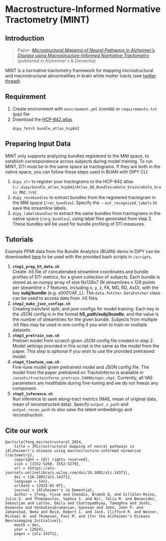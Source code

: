 # Macrostructure-Informed Normative Tractometry (MINT)

## Introduction
> Paper: [*Microstructural Mapping of Neural Pathways in Alzheimer’s Disease using Macrostructure-Informed Normative Tractometry*](https://doi.org/10.1101/2024.04.25.591183) (published in Alzheimer's \& Dementia)

MINT is a normative tractometry framework for mapping microstructural and macrostructural abnormalities in brain white matter tracts (see [twitter thread](https://x.com/wendyfyx/status/1785538128620769397)).

## Requirement
1. Create environment with `environment.yml` (conda) or `requirements.txt` (pip) file
2. Download the [HCP-842 atlas](https://linkinghub.elsevier.com/retrieve/pii/S1053811918304324)
    ```
    dipy_fetch bundle_atlas_hcp842
    ```

## Preparing Input Data
MINT only supports analyzing bundles registered to the MNI space, to establish correspondence across subjects during model training. To run MINT, DTI must be in the same space as tractograms. If they are both in the native space, you can follow these steps used in BUAN with DIPY CLI:
1. `dipy_slr` to register your tractograms to the HCP-842 atlas (`~/.dipy/bundle_atlas_hcp842/Atlas_80_Bundles/whole_brain/whole_brain_MNI.trk`)
2. `dipy_recobundles` to extract bundles from the registered tractogram in the MNI space (`/rec_bundles`). Specify the `--out_recognized_labels` to save the streamline labels.
3. `dipy_labelsbundles` to extract the same bundles from tractograms in the native space (`/org_bundles`), using label files generated from step 2. These bundles will be used for bundle profiling of DTI measures.

## Tutorials
Example PPMI data from the Bundle Analytics (BUAN) demo in DIPY can be downloaded [here](https://nih.figshare.com/articles/dataset/BUAN_Demo_-_DIPY_Processed_Parkinson_s_Progression_Markers_Initiative_PPMI_Data_Derivatives/14183108) to be used with the provided bash scripts in `/scripts`.
1. **`step1_prep_h5_data.sh`**  
    Create .h5 file of concatenated streamline coordinates and bundle profiles of DTI metrics, for a given collection of subjects. Each bundle is stored as an numpy array of size Nx128x7 (N streamlines x 128 points per streamline x 7 features, including x, y, z, FA, MD, RD, AxD), with the key **subj/bundle** (e.g. s0001/AF_L). The `data.fetcher.DataFetcher` class can be used to access data from .h5 files. 
2. **`step2_make_json_configs.sh`**  
    Creating train/test split, and json configs for model training. Each key in the JSON config is in the format **h5_path/subj/bundle**, and the value is the number of streamlines for the given bundle. Subjects from multiple .h5 files may be used in one config if you wish to train on multiple datasets.
3. **`step3_pretrain_vae.sh`**  
    Pretrain model from scratch given JSON config file created in step 2. Model settings provided in this script is the same as the model from the paper. This step is optional if you wish to use the provided pretrained model.
4. **`step4_finetune_vae.sh`**  
    Fine-tune model given pretrained model and JSON config file. The model from the paper pretrained on TractoInferno is available in `/assets/tractoinferno_pretrain_24000steps.ckpt`. Currently, all VAE parameters are modifiable during fine-tuning and we do not freeze any component.
5. **`step5_inference.sh`**  
    Run inference to save along-tract metrics (MAE, mean of original data, mean of reconstructed data). Specify `output_z_path` and `output_recon_path` to also save the latent embeddings and reconstruction. 


## Cite our work 
```
@article{feng_microstructural_2024,
	title = {Microstructural mapping of neural pathways in {Alzheimer}'s disease using macrostructure‐informed normative tractometry},
	copyright = {All rights reserved},
	issn = {1552-5260, 1552-5279},
	url = {https://alz-journals.onlinelibrary.wiley.com/doi/10.1002/alz.14371},
	doi = {10.1002/alz.14371},
	language = {en},
	urldate = {2025-01-07},
	journal = {Alzheimer's \& Dementia},
	author = {Feng, Yixue and Chandio, Bramsh Q. and Villalon‐Reina, Julio E. and Thomopoulos, Sophia I. and Nir, Talia M. and Benavidez, Sebastian and Laltoo, Emily and Chattopadhyay, Tamoghna and Joshi, Himanshu and Venkatasubramanian, Ganesan and John, John P. and Jahanshad, Neda and Reid, Robert I. and Jack, Clifford R. and Weiner, Michael W. and Thompson, Paul M. and {for the Alzheimer's Disease Neuroimaging Initiative}},
	month = dec,
	year = {2024},
	pages = {alz.14371},

```
